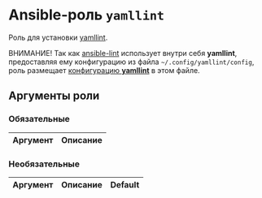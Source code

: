 # Ansible-роль `yamllint`

Роль для установки [yamllint](https://github.com/adrienverge/yamllint).

ВНИМАНИЕ! Так как [ansible-lint](https://github.com/ansible/ansible-lint) использует внутри себя
**yamllint**, предоставляя ему конфигурацию из файла `~/.config/yamllint/config`, роль размещает
[конфигурацию **yamllint**](https://yamllint.readthedocs.io/en/stable/configuration.html) в этом
файле.

## Аргументы роли

### Обязательные

| Аргумент | Описание
| -------- | --------

### Необязательные

| Аргумент | Описание | Default
| -------- | -------- | -------

